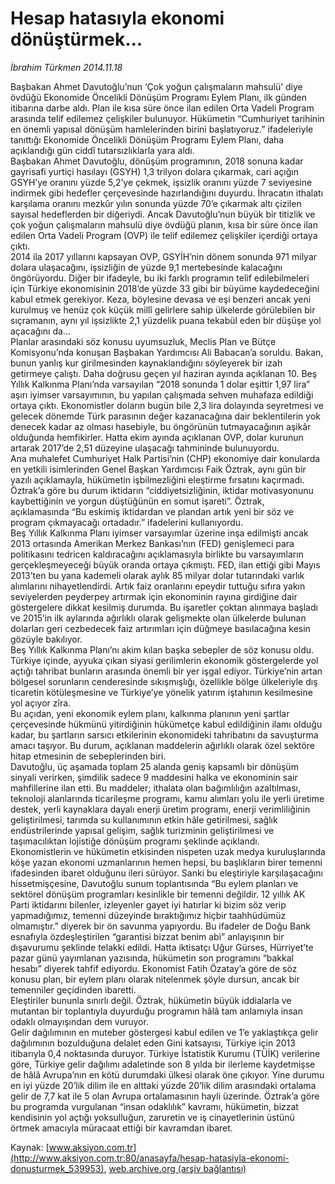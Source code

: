 # Hesap hatasıyla ekonomi dönüştürmek...

*İbrahim Türkmen 2014.11.18*

<div class="pNewsDetailMainContent" itemprop="articleBody">
 <p>
  Başbakan Ahmet Davutoğlu’nun ‘Çok yoğun çalışmaların mahsulü’ diye övdüğü Ekonomide Öncelikli Dönüşüm Programı Eylem Planı, ilk günden itibarına darbe aldı. Plan ile kısa süre önce ilan edilen Orta Vadeli Program arasında telif edilemez çelişkiler bulunuyor. Hükümetin “Cumhuriyet tarihinin en önemli yapısal dönüşüm hamlelerinden birini başlatıyoruz.” ifadeleriyle tanıttığı Ekonomide Öncelikli Dönüşüm Programı Eylem Planı, daha açıklandığı gün ciddî tutarsızlıklarla yara aldı.
  <br/>
  Başbakan Ahmet Davutoğlu, dönüşüm programının, 2018 sonuna kadar gayrisafi yurtiçi hasılayı (GSYH) 1,3 trilyon dolara çıkarmak, cari açığın GSYH’ye oranını yüzde 5,2’ye çekmek, işsizlik oranını yüzde 7 seviyesine indirmek gibi hedefler çerçevesinde hazırlandığını duyurdu. İhracatın ithalatı karşılama oranını mezkûr yılın sonunda yüzde 70’e çıkarmak altı çizilen sayısal hedeflerden bir diğeriydi. Ancak Davutoğlu’nun büyük bir titizlik ve çok yoğun çalışmaların mahsulü diye övdüğü planın, kısa bir süre önce ilan edilen Orta Vadeli Program (OVP) ile telif edilemez çelişkiler içerdiği ortaya çıktı.
  <br/>
  2014 ila 2017 yıllarını kapsayan OVP, GSYİH’nin dönem sonunda 971 milyar dolara ulaşacağını, işsizliğin de yüzde 9,1 mertebesinde kalacağını öngörüyordu. Diğer bir ifadeyle, bu iki farklı programın telif edilebilmeleri için Türkiye ekonomisinin 2018’de yüzde 33 gibi bir büyüme kaydedeceğini kabul etmek gerekiyor. Keza, böylesine devasa ve eşi benzeri ancak yeni kurulmuş ve henüz çok küçük millî gelirlere sahip ülkelerde görülebilen bir sıçramanın, aynı yıl işsizlikte 2,1 yüzdelik puana tekabül eden bir düşüşe yol açacağını da…
  <br/>
  Planlar arasındaki söz konusu uyumsuzluk, Meclis Plan ve Bütçe Komisyonu’nda konuşan Başbakan Yardımcısı Ali Babacan’a soruldu. Bakan, bunun yanlış kur girilmesinden kaynaklandığını söyleyerek bir izah getirmeye çalıştı. Daha doğrusu geçen yıl haziran ayında açıklanan 10. Beş Yıllık Kalkınma Planı’nda varsayılan “2018 sonunda 1 dolar eşittir 1,97 lira” aşırı iyimser varsayımının, bu yapılan çalışmada sehven muhafaza edildiği ortaya çıktı. Ekonomistler doların bugün bile 2,3 lira dolayında seyretmesi ve gelecek dönemde Türk parasının değer kazanacağına dair beklentilerin yok denecek kadar az olması hasebiyle, bu öngörünün tutmayacağının aşikâr olduğunda hemfikirler. Hatta ekim ayında açıklanan OVP, dolar kurunun artarak 2017’de 2,51 düzeyine ulaşacağı tahmininde bulunuyordu.
  <br/>
  Ana muhalefet Cumhuriyet Halk Partisi’nin (CHP) ekonomiye dair konularda en yetkili isimlerinden Genel Başkan Yardımcısı Faik Öztrak, aynı gün bir yazılı açıklamayla, hükümetin işbilmezliğini eleştirme fırsatını kaçırmadı. Öztrak’a göre bu durum iktidarın “ciddiyetsizliğinin, iktidar motivasyonunu kaybettiğinin ve yorgun düştüğünün en somut işareti”. Öztrak, açıklamasında “Bu eskimiş iktidardan ve plandan artık yeni bir söz ve program çıkmayacağı ortadadır.” ifadelerini kullanıyordu.
  <br/>
  Beş Yıllık Kalkınma Planı iyimser varsayımlar üzerine inşa edilmişti ancak 2013 ortasında Amerikan Merkez Bankası’nın (FED) genişlemeci para politikasını tedricen kaldıracağını açıklamasıyla birlikte bu varsayımların gerçekleşmeyeceği büyük oranda ortaya çıkmıştı. FED, ilan ettiği gibi Mayıs 2013’ten bu yana kademeli olarak aylık 85 milyar dolar tutarındaki varlık alımlarını nihayetlendirdi. Artık faiz oranlarını epeydir tuttuğu sıfıra yakın seviyelerden peyderpey artırmak için ekonominin rayına girdiğine dair göstergelere dikkat kesilmiş durumda. Bu işaretler çoktan alınmaya başladı ve 2015’in ilk aylarında ağırlıklı olarak gelişmekte olan ülkelerde bulunan dolarları geri cezbedecek faiz artırımları için düğmeye basılacağına kesin gözüyle bakılıyor.
  <br/>
  Beş Yıllık Kalkınma Planı’nı akim kılan başka sebepler de söz konusu oldu. Türkiye içinde, ayyuka çıkan siyasi gerilimlerin ekonomik göstergelerde yol açtığı tahribat bunların arasında önemli bir yer işgal ediyor. Türkiye’nin artan bölgesel sorunların cenderesinde sıkışmışlığı, özellikle bölge ülkeleriyle dış ticaretin kötüleşmesine ve Türkiye’ye yönelik yatırım iştahının kesilmesine yol açıyor zîra.
  <br/>
  Bu açıdan, yeni ekonomik eylem planı, kalkınma planının yeni şartlar çerçevesinde hükmünü yitirdiğinin hükümetçe kabul edildiğinin ilamı olduğu kadar, bu şartların sarsıcı etkilerinin ekonomideki tahribatını da savuşturma amacı taşıyor. Bu durum, açıklanan maddelerin ağırlıklı olarak özel sektöre hitap etmesinin de sebeplerinden biri.
  <br/>
  Davutoğlu, üç aşamada toplam 25 alanda geniş kapsamlı bir dönüşüm sinyali verirken, şimdilik sadece 9 maddesini halka ve ekonominin sair mahfillerine ilan etti. Bu maddeler; ithalata olan bağımlılığın azaltılması, teknoloji alanlarında ticarileşme programı, kamu alımları yolu ile yerli üretime destek, yerli kaynaklara dayalı enerji üretim programı, enerji verimliliğinin geliştirilmesi, tarımda su kullanımının etkin hâle getirilmesi, sağlık endüstrilerinde yapısal gelişim, sağlık turizminin geliştirilmesi ve taşımacılıktan lojistiğe dönüşüm programı şeklinde açıklandı.
  <br/>
  Ekonomistlerin ve hükümetin etkisinden nispeten uzak medya kuruluşlarında köşe yazan ekonomi uzmanlarının hemen hepsi, bu başlıkların birer temenni ifadesinden ibaret olduğunu ileri sürüyor. Sanki bu eleştiriyle karşılaşacağını hissetmişçesine, Davutoğlu sunum toplantısında “Bu eylem planları ve sektörel dönüşüm programları kesinlikle bir temenni değildir. 12 yıllık AK Parti iktidarını bilenler, izleyenler gayet iyi hatırlar ki bizim söz verip yapmadığımız, temenni düzeyinde bıraktığımız hiçbir taahhüdümüz olmamıştır.” diyerek bir ön savunma yapıyordu. Bu ifadeler de Doğu Bank esnafıyla özdeşleştirilen “garantisi bizzat benim abi” anlayışının bir dışavurumu şeklinde telakki edildi. Hatta iktisatçı Uğur Gürses, Hürriyet’te pazar günü yayımlanan yazısında, hükümetin son programını “bakkal hesabı” diyerek tahfif ediyordu. Ekonomist Fatih Özatay’a göre de söz konusu plan, bir eylem planı olarak nitelenmek şöyle dursun, ancak bir temenniler geçidinden ibaretti.
  <br/>
  Eleştiriler bununla sınırlı değil. Öztrak, hükümetin büyük iddialarla ve mutantan bir toplantıyla duyurduğu programın hâlâ tam anlamıyla insan odaklı olmayışından dem vuruyor.
  <br/>
  Gelir dağılımının en muteber göstergesi kabul edilen ve 1’e yaklaştıkça gelir dağılımının bozulduğuna delalet eden Gini katsayısı, Türkiye için 2013 itibarıyla 0,4 noktasında duruyor. Türkiye İstatistik Kurumu (TÜİK) verilerine göre, Türkiye gelir dağılımı adaletinde son 8 yılda bir ilerleme kaydetmişse de hâlâ Avrupa’nın en kötü durumdaki ülkesi olarak öne çıkıyor. Yine durumu en iyi yüzde 20’lik dilim ile en alttaki yüzde 20’lik dilim arasındaki ortalama gelir de 7,7 kat ile 5 olan Avrupa ortalamasının hayli üzerinde. Öztrak’a göre bu programda vurgulanan “insan odaklılık” kavramı, hükümetin, bizzat kendisinin yol açtığı yoksulluğun, zaruretin ve iş cinayetlerinin üstünü örtmek amacıyla müracaat ettiği bir kavramdan ibaret.
 </p>
</div>


Kaynak: [www.aksiyon.com.tr](http://www.aksiyon.com.tr:80/anasayfa/hesap-hatasiyla-ekonomi-donusturmek_539953), [web.archive.org (arşiv bağlantısı)](http://web.archive.org/web/20141204182924/http://www.aksiyon.com.tr:80/anasayfa/hesap-hatasiyla-ekonomi-donusturmek_539953)
